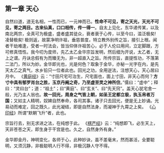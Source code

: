 ## 第一章 天心

自然曰道，道无名相，一性而已，一元神而已。**性命不可见，寄之天光，天光不可见，寄之两目。古来仙真，口口相传，传一得一**。自太上见化，东华递传某，以及南北两宗，全真可为极盛，盛者盛其徒众，衰者衰于心传，以至今曰，滥泛极矣! 凌替极矣! 极则返，故蒙净明许祖，垂慈普度，特立教外别传之旨，接引上根。闻者干劫难逢，受者一时法会，皆当仰体许祖苦心，必于人伦曰用间，立定脚跟，方可修真悟性。我今叨为度师，先乙太乙金华宗旨发明，然后细为开说，太乙者，无上之谓。丹诀总假有为而臻无为，非一超直入之旨。所传宗旨，直提性功，不落第二法门，所以为妙。金华即光也，光是何色？取象于金华，亦秘一光字在内，是先天太乙之真气，水乡铅只一位者此也。回光之功，全用逆法，注想天心，天心居曰月中。 《[黄庭经](https://zh.wikisource.org/wiki/%E9%BB%83%E5%BA%AD%E5%85%A7%E6%99%AF%E7%B6%93 "黄庭内景经")》云：“寸田尺宅可治生，尺宅面也，面上寸田，非天心而何？**方寸中具有郁罗肖台之胜，玉京丹阙之奇，乃至虚至灵之神所住**。”儒曰：“虚中”；释曰：“灵曰台”；道：“祖土”；曰“黄庭”、曰“玄关”、曰“先天窍”。盖天心犹宅舍一般，光乃主人翁也。**故一回光，周身之气皆上朝，如圣王定都立极，执玉帛者万国**；又如主人精明，奴婢自然奉命，各司其事。诸子只去回光，便是无上妙诵。光易动而难定，回之既久，此光凝结，即是自然法身，而凝神于九霄之上矣。 《[心印经](https://zh.wikisource.org/wiki/%E5%BF%83%E5%8D%B0%E7%B6%93 "心印经")》所谓“默朝飞升”者，此也。

宗旨行去，别无求进之法，在纯想于此。 《[楞严经](https://zh.wikisource.org/wiki/%E6%A5%9E%E5%9A%B4%E7%B6%93 "楞严经")》云：“纯想即飞，必生天上，天非苍苍之天，即生身于干宫是也。久之，自然身外有身。”

金华即金丹，神明变化，各师于心，此种妙诀，虽不差毫末，然而甚活，全要聪明，又须沉静，非极聪明人行不得，非极沉静人守不得。